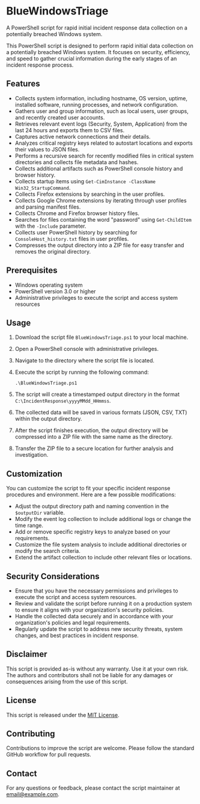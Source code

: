 # BlueWindowsTriage
A PowerShell script for rapid initial incident response data collection on a potentially breached Windows system.

This PowerShell script is designed to perform rapid initial data collection on a potentially breached Windows system. It focuses on security, efficiency, and speed to gather crucial information during the early stages of an incident response process.

## Features

- Collects system information, including hostname, OS version, uptime, installed software, running processes, and network configuration.
- Gathers user and group information, such as local users, user groups, and recently created user accounts.
- Retrieves relevant event logs (Security, System, Application) from the last 24 hours and exports them to CSV files.
- Captures active network connections and their details.
- Analyzes critical registry keys related to autostart locations and exports their values to JSON files.
- Performs a recursive search for recently modified files in critical system directories and collects file metadata and hashes.
- Collects additional artifacts such as PowerShell console history and browser history.
- Collects startup items using `Get-CimInstance -ClassName Win32_StartupCommand`.
- Collects Firefox extensions by searching in the user profiles.
- Collects Google Chrome extensions by iterating through user profiles and parsing manifest files.
- Collects Chrome and Firefox browser history files.
- Searches for files containing the word "password" using `Get-ChildItem` with the `-Include` parameter.
- Collects user PowerShell history by searching for `ConsoleHost_history.txt` files in user profiles.
- Compresses the output directory into a ZIP file for easy transfer and removes the original directory.

## Prerequisites

- Windows operating system
- PowerShell version 3.0 or higher
- Administrative privileges to execute the script and access system resources

## Usage

1. Download the script file `BlueWindowsTriage.ps1` to your local machine.

2. Open a PowerShell console with administrative privileges.

3. Navigate to the directory where the script file is located.

4. Execute the script by running the following command:
   ```
   .\BlueWindowsTriage.ps1
   ```

5. The script will create a timestamped output directory in the format `C:\IncidentResponse\yyyyMMdd_HHmmss`.

6. The collected data will be saved in various formats (JSON, CSV, TXT) within the output directory.

7. After the script finishes execution, the output directory will be compressed into a ZIP file with the same name as the directory.

8. Transfer the ZIP file to a secure location for further analysis and investigation.

## Customization

You can customize the script to fit your specific incident response procedures and environment. Here are a few possible modifications:

- Adjust the output directory path and naming convention in the `$outputDir` variable.
- Modify the event log collection to include additional logs or change the time range.
- Add or remove specific registry keys to analyze based on your requirements.
- Customize the file system analysis to include additional directories or modify the search criteria.
- Extend the artifact collection to include other relevant files or locations.

## Security Considerations

- Ensure that you have the necessary permissions and privileges to execute the script and access system resources.
- Review and validate the script before running it on a production system to ensure it aligns with your organization's security policies.
- Handle the collected data securely and in accordance with your organization's policies and legal requirements.
- Regularly update the script to address new security threats, system changes, and best practices in incident response.

## Disclaimer

This script is provided as-is without any warranty. Use it at your own risk. The authors and contributors shall not be liable for any damages or consequences arising from the use of this script.

## License

This script is released under the [MIT License](LICENSE).

## Contributing

Contributions to improve the script are welcome. Please follow the standard GitHub workflow for pull requests.

## Contact

For any questions or feedback, please contact the script maintainer at [email@example.com](mailto:email@example.com).